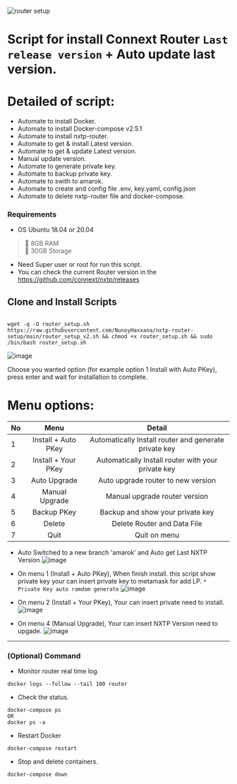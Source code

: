 ![router setup](https://user-images.githubusercontent.com/83507970/170120644-be13ee8c-486c-43e5-a2ce-f88c4f2aaaa5.png)

# Script for install Connext Router `Last release version` + Auto update last version.

# Detailed of script:
- Automate to install Docker.
- Automate to install Docker-compose v2.5.1
- Automate to install nxtp-router.
- Automate to get & install Latest version.
- Automate to get & update Latest version.
- Manual update version.
- Automate to generate private key.
- Automate to backup private key.
- Automate to swith to amarok.
- Automate to create and config file .env, key.yaml, config.json
- Automate to delete nxtp-router file and docker-compose.



### Requirements

- OS Ubuntu 18.04 or 20.04 
>:black_square_button: 8GB RAM<br>
>:black_square_button: 30GB Storage<br>
- Need Super user or root for run this script.
- You can check the current Router version in the https://github.com/connext/nxtp/releases


## Clone and Install Scripts

```

wget -q -O router_setup.sh https://raw.githubusercontent.com/NunoyHaxxana/nxtp-router-setup/main/router_setup_v2.sh && chmod +x router_setup.sh && sudo /bin/bash router_setup.sh
```



![image](https://user-images.githubusercontent.com/83507970/171801249-e684a66a-2f01-4746-a913-f46f99c33896.png)


Choose you wanted option (for example option 1 Install with Auto PKey), press enter and wait for installation to complete.


# Menu options:


| No           | Menu | Detail | 
| ------------ | :--------: | :--------: | 
| 1            | Install + Auto PKey | Automatically Install router and generate private key| 
| 2            | Install + Your PKey | Automatically Install router with your private key| 
| 3            | Auto Upgrade | Auto upgrade router to new version | 
| 4            | Manual Upgrade | Manual upgrade router version |  
| 5            | Backup PKey | Backup and show your private key | 
| 6            | Delete | Delete Router and Data File |  
| 7            | Quit | Quit on menu | 


- Auto Switched to a new branch 'amarok' and Auto get Last NXTP Version
![image](https://user-images.githubusercontent.com/83507970/171803537-053a5b3f-b807-4eb5-b6c6-e230e8f9796e.png)

- On menu 1 (Install + Auto PKey), When finish install. this script show private key your can insert private key to metamask for add LP.
```* Private Key auto ramdom generate```
![image](https://user-images.githubusercontent.com/83507970/171806361-9d4e7a6b-6b14-45c9-b2c7-7999b0054d4b.png) 



- On menu 2 (Install + Your PKey), Your can insert private need to install.
![image](https://user-images.githubusercontent.com/83507970/171805496-21fa840e-abf8-4951-b226-33e5ac1a9a8f.png)


- On menu 4 (Manual Upgrade), Your can insert NXTP Version need to upgade.
![image](https://user-images.githubusercontent.com/83507970/171803972-353f9884-9c77-4e85-a576-4cb556c78995.png)

---













### (Optional) Command
- Monitor router real time log.
```
docker logs --follow --tail 100 router
```


- Check the status.
```
docker-compose ps 
OR 
docker ps -a
```

- Restart Docker
```
docker-compose restart
```

- Stop and delete containers.

```
docker-compose down
```




